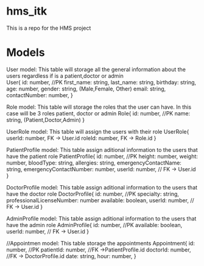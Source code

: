 # hms_itk

This is a repo for the HMS project

# Models

User model: This table will storage all the general information about the users regardless if is a patient,doctor or admin \
User{
id: number, //PK
first_name: string,
last_name: string,
birthday: string,
age: number,
gender: string, (Male,Female, Other)
email: string,
contactNumber: number,
}

Role model: This table will storage the roles that the user can have. In this case will be 3 roles patient, doctor or admin
Role{
id: number, //PK
name: string, (Patient,Doctor,Admin)
}

UserRole model: This table will assign the users with their role
UserRole{
userId: number, FK -> User.id
roleId: number, FK -> Role.id
}

PatientProfile model: This table assign aditional information to the users that have the patient role
PatientProfile{
id: number, //PK
height: number,
weight: number,
bloodType: string,
allergies: string,
emergencyContactName: string,
emergencyContactNumber: number,
userId: number, // FK -> User.id
}

DoctorProfile model: This table assign aditional information to the users that have the doctor role
DoctorProfile{
id: number, //PK
specialty: string,
professionalLicenseNumber: number
available: boolean,
userId: number, // FK -> User.id
}

AdminProfile model: This table assign aditional information to the users that have the admin role
AdminProfile{
id: number, //PK
available: boolean,
userId: number, // FK -> User.id
}

//Appointmen model: This table storage the appointments
Appointment{
id: number, //PK
patientId: number, //FK ->PatientProfile.id
doctorId: number, //FK -> DoctorProfile.id
date: string,
hour: number,
}
